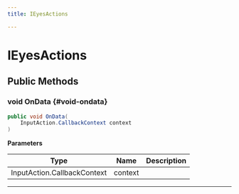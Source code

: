 ```yaml
---
title: IEyesActions

---
```


# IEyesActions










## Public Methods

### void OnData {#void-ondata}

```csharp
public void OnData(
    InputAction.CallbackContext context
)
```


**Parameters**

| Type | Name  | Description  | 
|--|--|--|
| InputAction.CallbackContext |context||






-----------


